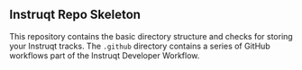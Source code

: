 ## Instruqt Repo Skeleton

This repository contains the basic directory structure and checks for storing your Instruqt tracks.
The `.github` directory contains a series of GitHub workflows part of the Instruqt Developer Workflow. 